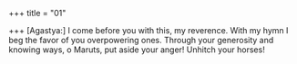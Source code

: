 +++
title = "01"

+++
[Agastya:] I come before you with this, my reverence. With my hymn  I beg the favor of you overpowering ones. Through your generosity and knowing ways, o Maruts, put aside your  anger! Unhitch your horses!